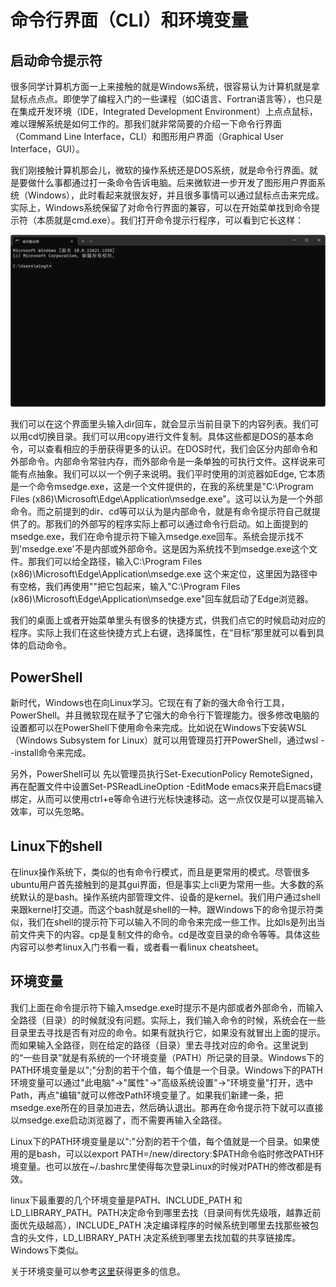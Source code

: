 # 命令行界面（CLI）和环境变量

## 启动命令提示符
很多同学计算机方面一上来接触的就是Windows系统，很容易认为计算机就是拿鼠标点点点。即使学了编程入门的一些课程（如C语言、Fortran语言等），也只是在集成开发环境（IDE，Integrated Development Environment）上点点鼠标，难以理解系统是如何工作的。那我们就非常简要的介绍一下命令行界面（Command Line Interface，CLI）和图形用户界面（Graphical User Interface，GUI）。

我们刚接触计算机那会儿，微软的操作系统还是DOS系统，就是命令行界面。就是要做什么事都通过打一条命令告诉电脑。后来微软进一步开发了图形用户界面系统（Windows），此时看起来就很友好，并且很多事情可以通过鼠标点击来完成。实际上，Windows系统保留了对命令行界面的兼容，可以在开始菜单找到命令提示符（本质就是cmd.exe）。我们打开命令提示行程序，可以看到它长这样：

![图 1](../assets/csbase/cmd.png)

我们可以在这个界面里头输入dir回车，就会显示当前目录下的内容列表。我们可以用cd切换目录。我们可以用copy进行文件复制。具体这些都是DOS的基本命令，可以查看相应的手册获得更多的认识。在DOS时代，我们会区分内部命令和外部命令。内部命令常驻内存，而外部命令是一条单独的可执行文件。这样说来可能有点抽象。我们可以以一个例子来说明。我们平时使用的浏览器如Edge, 它本质是一个命令msedge.exe，这是一个文件提供的，在我的系统里是"C:\Program Files (x86)\Microsoft\Edge\Application\msedge.exe"。这可以认为是一个外部命令。而之前提到的dir、cd等可以认为是内部命令，就是有命令提示符自己就提供了的。那我们的外部写的程序实际上都可以通过命令行启动。如上面提到的msedge.exe，我们在命令提示符下输入msedge.exe回车。系统会提示找不到'msedge.exe'不是内部或外部命令。这是因为系统找不到msedge.exe这个文件。那我们可以给全路径，输入C:\Program Files (x86)\Microsoft\Edge\Application\msedge.exe 这个来定位，这里因为路径中有空格，我们再使用""把它包起来，输入"C:\Program Files (x86)\Microsoft\Edge\Application\msedge.exe"回车就启动了Edge浏览器。

我们的桌面上或者开始菜单里头有很多的快捷方式，供我们点它的时候启动对应的程序。实际上我们在这些快捷方式上右键，选择属性，在“目标”那里就可以看到具体的启动命令。

## PowerShell

新时代，Windows也在向Linux学习。它现在有了新的强大命令行工具，PowerShell。并且微软现在赋予了它强大的命令行下管理能力。很多修改电脑的设置都可以在PowerShell下使用命令来完成。比如说在Windows下安装WSL（Windows Subsystem for Linux）就可以用管理员打开PowerShell，通过wsl --install命令来完成。

另外，PowerShell可以 先以管理员执行Set-ExecutionPolicy RemoteSigned，再在配置文件中设置Set-PSReadLineOption -EditMode emacs来开启Emacs键绑定，从而可以使用ctrl+e等命令进行光标快速移动。这一点仅仅是可以提高输入效率，可以先忽略。

## Linux下的shell
在linux操作系统下，类似的也有命令行模式，而且是更常用的模式。尽管很多ubuntu用户首先接触到的是其gui界面，但是事实上cli更为常用一些。大多数的系统默认的是bash。操作系统内部管理文件、设备的是kernel。我们用户通过shell来跟kernel打交道。而这个bash就是shell的一种。跟Windows下的命令提示符类似，我们在shell的提示符下可以输入不同的命令来完成一些工作。比如ls是列出当前文件夹下的内容。cp是复制文件的命令。cd是改变目录的命令等等。具体这些内容可以参考linux入门书看一看，或者看一看linux cheatsheet。

## 环境变量

我们上面在命令提示符下输入msedge.exe时提示不是内部或者外部命令，而输入全路径（目录）的时候就没有问题。实际上，我们输入命令的时候，系统会在一些目录里去寻找是否有对应的命令。如果有就执行它，如果没有就冒出上面的提示。而如果输入全路径，则在给定的路径（目录）里去寻找对应的命令。这里说到的“一些目录”就是有系统的一个环境变量（PATH）所记录的目录。Windows下的PATH环境变量是以";"分割的若干个值，每个值是一个目录。Windows下的PATH环境变量可以通过"此电脑"->"属性"->"高级系统设置"->"环境变量"打开，选中Path，再点"编辑"就可以修改Path环境变量了。如果我们新建一条，把msedge.exe所在的目录加进去，然后确认退出。那再在命令提示符下就可以直接以msedge.exe启动浏览器了，而不需要再输入全路径。

Linux下的PATH环境变量是以":"分割的若干个值，每个值就是一个目录。如果使用的是bash，可以以export PATH=/new/directory:\$PATH命令临时修改PATH环境变量。也可以放在~/.bashrc里使得每次登录Linux的时候对PATH的修改都是有效。

linux下最重要的几个环境变量是PATH、INCLUDE_PATH 和 LD_LIBRARY_PATH。PATH决定命令到哪里去找（目录间有优先级哦，越靠近前面优先级越高），INCLUDE_PATH 决定编译程序的时候系统到哪里去找那些被包含的头文件，LD_LIBRARY_PATH 决定系统到哪里去找加载的共享链接库。Windows下类似。

关于环境变量可以参考[这里](./env_variable)获得更多的信息。